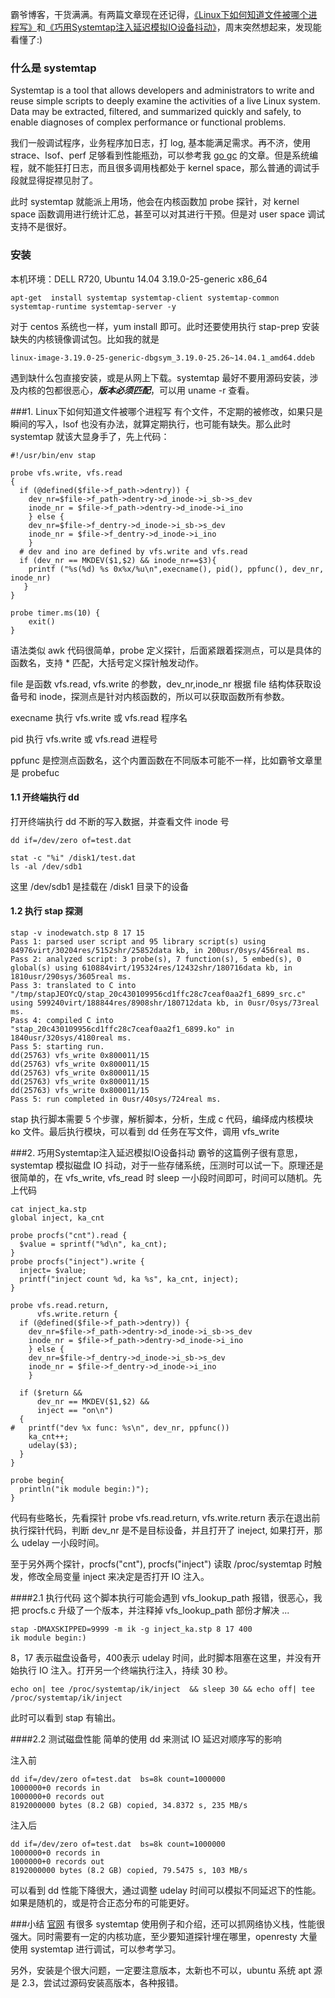 霸爷博客，干货满满。有两篇文章现在还记得，[《Linux下如何知道文件被哪个进程写》](http://blog.yufeng.info/archives/2581#more-2581)和[《巧用Systemtap注入延迟模拟IO设备抖动》](http://blog.yufeng.info/archives/2935)，周末突然想起来，发现能看懂了:)

### 什么是 systemtap
Systemtap is a tool that allows developers and administrators to write and reuse simple scripts to deeply examine the activities of a live Linux system. Data may be extracted, filtered, and summarized quickly and safely, to enable diagnoses of complex performance or functional problems.

我们一般调试程序，业务程序加日志，打 log, 基本能满足需求。再不济，使用 strace、lsof、perf 足够看到性能瓶劲，可以参考我 [go gc](https://www.jianshu.com/p/0791c35d3609) 的文章。但是系统编程，就不能狂打日志，而且很多调用栈都处于 kernel space，那么普通的调试手段就显得捉襟见肘了。

此时 systemtap 就能派上用场，他会在内核函数加 probe 探针，对 kernel space 函数调用进行统计汇总，甚至可以对其进行干预。但是对 user space 调试支持不是很好。
### 安装
本机环境：DELL R720, Ubuntu 14.04 3.19.0-25-generic x86_64 
```
apt-get  install systemtap systemtap-client systemtap-common systemtap-runtime systemtap-server -y
```
对于 centos 系统也一样，yum install 即可。此时还要使用执行 stap-prep 安装缺失的内核镜像调试包。比如我的就是 
```
linux-image-3.19.0-25-generic-dbgsym_3.19.0-25.26~14.04.1_amd64.ddeb
```
遇到缺什么包直接安装，或是从网上下载。systemtap 最好不要用源码安装，涉及内核的包都很恶心，***版本必须匹配***，可以用 uname -r 查看。

###1. Linux下如何知道文件被哪个进程写
有个文件，不定期的被修改，如果只是瞬间的写入，lsof 也没有办法，就算定期执行，也可能有缺失。那么此时 systemtap 就该大显身手了，先上代码：
```
#!/usr/bin/env stap

probe vfs.write, vfs.read
{
  if (@defined($file->f_path->dentry)) {
	dev_nr=$file->f_path->dentry->d_inode->i_sb->s_dev
	inode_nr = $file->f_path->dentry->d_inode->i_ino
	} else {
	dev_nr=$file->f_dentry->d_inode->i_sb->s_dev
	inode_nr = $file->f_dentry->d_inode->i_ino
	}
  # dev and ino are defined by vfs.write and vfs.read
  if (dev_nr == MKDEV($1,$2) && inode_nr==$3){
    printf ("%s(%d) %s 0x%x/%u\n",execname(), pid(), ppfunc(), dev_nr, inode_nr)
   }
}

probe timer.ms(10) {
	exit()
}
```
语法类似 awk 代码很简单，probe 定义探针，后面紧跟着探测点，可以是具体的函数名，支持 * 匹配，大括号定义探针触发动作。

file 是函数 vfs.read, vfs.write 的参数，dev_nr,inode_nr 根据 file 结构体获取设备号和 inode，探测点是针对内核函数的，所以可以获取函数所有参数。

execname 执行 vfs.write 或 vfs.read 程序名

pid 执行 vfs.write 或 vfs.read 进程号

ppfunc 是控测点函数名，这个内置函数在不同版本可能不一样，比如霸爷文章里是 probefuc

#### 1.1 开终端执行 dd
打开终端执行 dd 不断的写入数据，并查看文件 inode 号
```
dd if=/dev/zero of=test.dat
```
```
stat -c "%i" /disk1/test.dat
ls -al /dev/sdb1
```
这里 /dev/sdb1 是挂载在 /disk1 目录下的设备

#### 1.2 执行 stap 探测
```
stap -v inodewatch.stp 8 17 15
Pass 1: parsed user script and 95 library script(s) using 84976virt/30204res/5152shr/25852data kb, in 200usr/0sys/456real ms.
Pass 2: analyzed script: 3 probe(s), 7 function(s), 5 embed(s), 0 global(s) using 610884virt/195324res/12432shr/180716data kb, in 1810usr/290sys/3605real ms.
Pass 3: translated to C into "/tmp/stapJEOYcQ/stap_20c430109956cd1ffc28c7ceaf0aa2f1_6899_src.c" using 599240virt/188844res/8908shr/180712data kb, in 0usr/0sys/73real ms.
Pass 4: compiled C into "stap_20c430109956cd1ffc28c7ceaf0aa2f1_6899.ko" in 1840usr/320sys/4180real ms.
Pass 5: starting run.
dd(25763) vfs_write 0x800011/15
dd(25763) vfs_write 0x800011/15
dd(25763) vfs_write 0x800011/15
dd(25763) vfs_write 0x800011/15
dd(25763) vfs_write 0x800011/15
Pass 5: run completed in 0usr/40sys/724real ms.
```
stap 执行脚本需要 5 个步骤，解析脚本，分析，生成 c 代码，编绎成内核模块 ko 文件。最后执行模块，可以看到 dd 任务在写文件，调用 vfs_write

###2. 巧用Systemtap注入延迟模拟IO设备抖动
霸爷的这篇例子很有意思，systemtap 模拟磁盘 IO 抖动，对于一些存储系统，压测时可以试一下。原理还是很简单的，在 vfs_write, vfs_read 时 sleep 一小段时间即可，时间可以随机。先上代码
```
cat inject_ka.stp
global inject, ka_cnt

probe procfs("cnt").read {
  $value = sprintf("%d\n", ka_cnt);
}
probe procfs("inject").write {
  inject= $value;
  printf("inject count %d, ka %s", ka_cnt, inject);
}

probe vfs.read.return,
      vfs.write.return {
  if (@defined($file->f_path->dentry)) {
	dev_nr=$file->f_path->dentry->d_inode->i_sb->s_dev
	inode_nr = $file->f_path->dentry->d_inode->i_ino
	} else {
	dev_nr=$file->f_dentry->d_inode->i_sb->s_dev
	inode_nr = $file->f_dentry->d_inode->i_ino
	}

  if ($return &&
      dev_nr == MKDEV($1,$2) &&
      inject == "on\n")
  {
#	printf("dev %x func: %s\n", dev_nr, ppfunc())
    ka_cnt++;
    udelay($3);
  }
}

probe begin{
  println("ik module begin:)");
}
```
代码有些略长，先看探针 probe vfs.read.return, vfs.write.return 表示在退出前执行探针代码，判断 dev_nr 是不是目标设备，并且打开了 ineject, 如果打开，那么 udelay 一小段时间。

至于另外两个探针，procfs("cnt"), procfs("inject") 读取 /proc/systemtap 时触发，修改全局变量 inject 来决定是否打开 IO 注入。

####2.1 执行代码
这个脚本执行可能会遇到 vfs_lookup_path 报错，很恶心，我把 procfs.c 升级了一个版本，并注释掉 vfs_lookup_path 部份才解决 ... 
```
stap -DMAXSKIPPED=9999 -m ik -g inject_ka.stp 8 17 400
ik module begin:)
```
8，17 表示磁盘设备号，400表示 udelay 时间，此时脚本阻塞在这里，并没有开始执行 IO 注入。打开另一个终端执行注入，持续 30 秒。
```
echo on| tee /proc/systemtap/ik/inject  && sleep 30 && echo off| tee /proc/systemtap/ik/inject
```
此时可以看到 stap 有输出。

####2.2 测试磁盘性能
简单的使用 dd 来测试 IO 延迟对顺序写的影响

注入前
```
dd if=/dev/zero of=test.dat  bs=8k count=1000000
1000000+0 records in
1000000+0 records out
8192000000 bytes (8.2 GB) copied, 34.8372 s, 235 MB/s
```
注入后
```
dd if=/dev/zero of=test.dat  bs=8k count=1000000
1000000+0 records in
1000000+0 records out
8192000000 bytes (8.2 GB) copied, 79.5475 s, 103 MB/s
```
可以看到 dd 性能下降很大，通过调整  udelay 时间可以模拟不同延迟下的性能。如果是随机的，或是符合正态分布的可能更好。

###小结
[官网](https://sourceware.org/systemtap/examples/) 有很多 systemtap 使用例子和介绍，还可以抓网络协义栈，性能很强大。同时需要有一定的内核功底，至少要知道探针埋在哪里，openresty 大量使用 systemtap 进行调试，可以参考学习。

另外，安装是个很大问题，一定要注意版本，太新也不可以，ubuntu 系统 apt 源是 2.3，尝试过源码安装高版本，各种报错。

